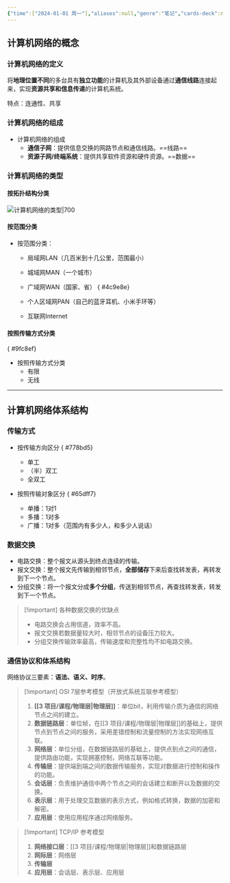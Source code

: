 ```yaml
---
{"time":["2024-01-01 周一"],"aliases":null,"genre":"笔记","cards-deck":null,"tags":["课程/专业必修课"],"key":"期末复习","dg-publish":true,"permalink":"/3 项目/课程/计算机网络概述/","dgPassFrontmatter":true,"noteIcon":"","created":"2024-01-01T20:41:14.360+08:00","updated":"2024-01-02T01:40:42.000+08:00"}
---
```


## 计算机网络的概念

### 计算机网络的定义

将**地理位置不同**的多台具有**独立功能**的计算机及其外部设备通过**通信线路**连接起来，实现**资源共享和信息传递**的计算机系统。

特点：连通性、共享

### 计算机网络的组成

- 计算机网络的组成
	- **通信子网**：提供信息交换的网路节点和通信线路。==线路==
	- **资源子网/终端系统**：提供共享软件资源和硬件资源。==数据==

### 计算机网络的类型

#### 按拓扑结构分类

![计算机网络的类型|700](https://yuluoxianduan-1315229309.cos.ap-shanghai.myqcloud.com/E:/obsidian/202401012057915.jpg)

#### 按范围分类

- 按范围分类：
	- 局域网LAN（几百米到十几公里，范围最小）
	- 城域网MAN（一个城市）
	- 广域网WAN（国家、省）
{ #4c9e8e}

	- 个人区域网PAN（自己的蓝牙耳机、小米手环等）
	- 互联网Internet

#### 按照传输方式分类
{ #9fc8ef}


- 按照传输方式分类
	- 有限
	- 无线

---

## 计算机网络体系结构

### 传输方式

- 按传输方向区分
{ #778bd5}

	- 单工
	- （半）双工
	- 全双工
- 按照传输对象区分
{ #65dff7}

	- 单播：1对1
	- 多播：1对多
	- 广播：1对多（范围内有多少人，和多少人说话）

### 数据交换

- 电路交换：整个报文从源头到终点连续的传输。
- 报文交换：整个报文先传输到相邻节点，**全部储存**下来后查找转发表，再转发到下一个节点。
- 分组交换：将一个报文分成**多个分组**，传送到相邻节点，再查找转发表，转发到下一个节点。

>[!important] 各种数据交换的优缺点
>- 电路交换会占用信道，效率不高。
>- 报文交换若数据量较大时，相邻节点的设备压力较大。
>- 分组交换传输效率最高，传输速度和完整性均不如电路交换。

### 通信协议和体系结构

网络协议三要素：**语法、语义、时序**。

> [!important] OSI 7层参考模型（开放式系统互联参考模型）
> 1. **[[3 项目/课程/物理层\|物理层]]**：单位bit，利用传输介质为通信的网络节点之间的建立。
> 2. **数据链路层**：单位帧，在[[3 项目/课程/物理层\|物理层]]的基础上，提供节点到节点之间的服务，采用差错控制和流量控制的方法实现网络互联。
> 3. **网络层**：单位分组，在数据链路层的基础上，提供点到点之间的通信，提供路由功能，实现拥塞控制，网络互联等功能。
> 4. **传输层**：提供端到端之间的数据传输服务，实现对数据进行控制和操作的功能。
> 5. **会话层**：负责维护通信中两个节点之间的会话建立和断开以及数据的交换。
> 6. **表示层**：用于处理交互数据的表示方式，例如格式转换，数据的加密和解密。
> 7. **应用层**：使用应用程序通过网络服务。

> [!important] TCP/IP 参考模型
> 1. **网络接口层**：[[3 项目/课程/物理层\|物理层]]和数据链路层
> 2. **网际层**：网络层
> 3. **传输层**
> 4. **应用层**：会话层、表示层、应用层


